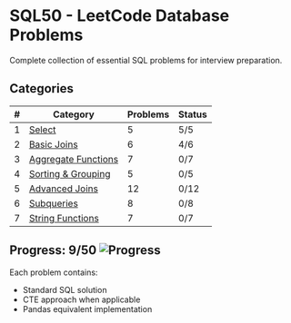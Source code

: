 # SQL50 - LeetCode Database Problems

Complete collection of essential SQL problems for interview preparation.

## Categories

| # | Category | Problems | Status |
|---|----------|----------|--------|
| 1 | [Select](./01-Select/) | 5 | 5/5 |
| 2 | [Basic Joins](./02-Basic-Joins/) | 6 | 4/6 |
| 3 | [Aggregate Functions](./03-Basic-Aggregate-Functions/) | 7 | 0/7 |
| 4 | [Sorting & Grouping](./04-Sorting-and-Grouping/) | 5 | 0/5 |
| 5 | [Advanced Joins](./05-Advanced-Select-and-Joins/) | 12 | 0/12 |
| 6 | [Subqueries](./06-Subqueries/) | 8 | 0/8 |
| 7 | [String Functions](./07-Advanced-String-Functions/) | 7 | 0/7 |

## Progress: 9/50 ![Progress](https://img.shields.io/badge/Progress-18%25-red) 

Each problem contains:
- Standard SQL solution
- CTE approach when applicable
- Pandas equivalent implementation
